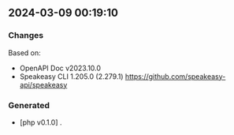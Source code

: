 

## 2024-03-09 00:19:10
### Changes
Based on:
- OpenAPI Doc v2023.10.0 
- Speakeasy CLI 1.205.0 (2.279.1) https://github.com/speakeasy-api/speakeasy
### Generated
- [php v0.1.0] .